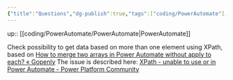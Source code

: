 ```yaml
---
{"title":"Questions","dg-publish":true,"tags":["coding/PowerAutomate"],"language":"en","permalink":"/coding/power-automate/questions/","dgPassFrontmatter":true}
---
```


up:: [[coding/PowerAutomate/PowerAutomate\|PowerAutomate]]

Check possibility to get data based on more than one element using XPath, based on [How to merge two arrays in Power Automate without apply to each? « Gopenly](https://www.gopenly.in/how-to-merge-two-arrays-in-power-automate-without-apply-to-each/) 
The issue is described here: [XPath - unable to use or in Power Automate - Power Platform Community](https://powerusers.microsoft.com/t5/Building-Flows/XPath-unable-to-use-or-in-Power-Automate/td-p/1969441)

